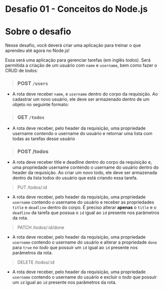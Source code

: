 # Desafio 01 - Conceitos do Node.js

# Sobre o desafio
Nesse desafio, você deverá criar uma aplicação para treinar o que aprendeu até agora no Node.js!

Essa será uma aplicação para gerenciar tarefas (em inglês _todos_). Será permitida a criação de um usuário com `name` e `username`, bem como fazer o CRUD de _todos_:

> ### POST `/users`
-  A rota deve receber `name`, e `username` dentro do corpo da requisição. Ao cadastrar um novo usuário, ele deve ser armazenado dentro de um objeto no seguinte formato:

>  ### GET `/todos`
- A rota deve receber, pelo header da requisição, uma propriedade username contendo o username do usuário e retornar uma lista com todas as tarefas desse usuário

> ### POST /todos
- A rota deve receber title e deadline dentro do corpo da requisição e, uma propriedade username contendo o username do usuário dentro do header da requisição. Ao criar um novo todo, ele deve ser armazenada dentro da lista todos do usuário que está criando essa tarefa. 

> PUT /todos/:id
- A rota deve receber, pelo header da requisição, uma propriedade `username` contendo o username do usuário e receber as propriedades `title` e `deadline` dentro do corpo. É preciso alterar **apenas** o `title` e o `deadline` da tarefa que possua o `id` igual ao `id` presente nos parâmetros da rota.


> PATCH /todos/:id/done
- A rota deve receber, pelo header da requisição, uma propriedade `username` contendo o username do usuário e alterar a propriedade `done` para `true` no _todo_ que possuir um `id` igual ao `id` presente nos parâmetros da rota.

> DELETE /todos/:id
- A rota deve receber, pelo header da requisição, uma propriedade `username` contendo o username do usuário e excluir o _todo_ que possuir um `id` igual ao `id` presente nos parâmetros da rota.

